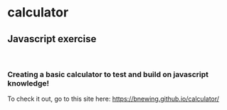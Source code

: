 # calculator
<h2>Javascript exercise</h2> <br>
<h3>Creating a basic calculator to test and build on javascript knowledge!</h3>
<p>To check it out, go to this site here: <a href="https://bnewing.github.io/calculator/">https://bnewing.github.io/calculator/</a></p>
